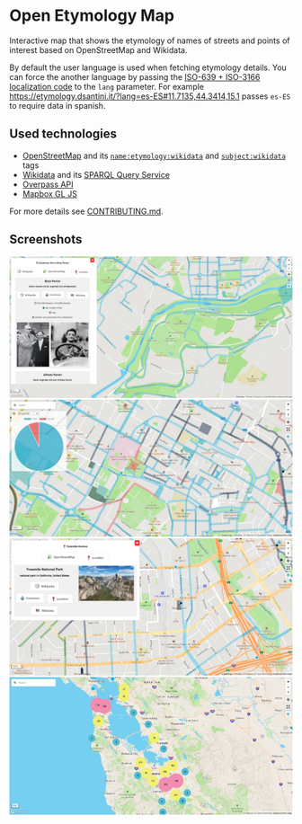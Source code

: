 # Open Etymology Map

Interactive map that shows the etymology of names of streets and points of interest based on OpenStreetMap and Wikidata.

By default the user language is used when fetching etymology details.
You can force the another language by passing the [ISO-639 + ISO-3166 localization code](http://www.lingoes.net/en/translator/langcode.htm) to the `lang` parameter.
For example https://etymology.dsantini.it/?lang=es-ES#11.7135,44.3414,15.1 passes `es-ES` to require data in spanish.

## Used technologies

- [OpenStreetMap](https://www.openstreetmap.org/about) and its [`name:etymology:wikidata`](https://wiki.openstreetmap.org/wiki/Key:name:etymology:wikidata) and [`subject:wikidata`](https://wiki.openstreetmap.org/wiki/Key:subject) tags
- [Wikidata](https://www.wikidata.org/wiki/Wikidata:Introduction) and its [SPARQL Query Service](https://www.wikidata.org/wiki/Wikidata:SPARQL_query_service)
- [Overpass API](https://wiki.openstreetmap.org/wiki/Overpass_API)
- [Mapbox GL JS](https://www.mapbox.com/mapbox-gljs)

For more details see [CONTRIBUTING.md](CONTRIBUTING.md).

## Screenshots

[![Detail view](screenshots/blue.jpeg)](https://etymology.dsantini.it/#11.71,44.3415,15)
[![Color grouping by gender](screenshots/by_gender.jpeg)](https://etymology.dsantini.it/?colorScheme=gender#11.7088,44.3538,15)
[![Color grouping by type](screenshots/by_type.jpeg)](https://etymology.dsantini.it/?colorScheme=type#-121.904,37.3287,15.1)
[![Cluster view](screenshots/clusters.jpeg)](https://etymology.dsantini.it/#-122.0721,37.5315,9)

